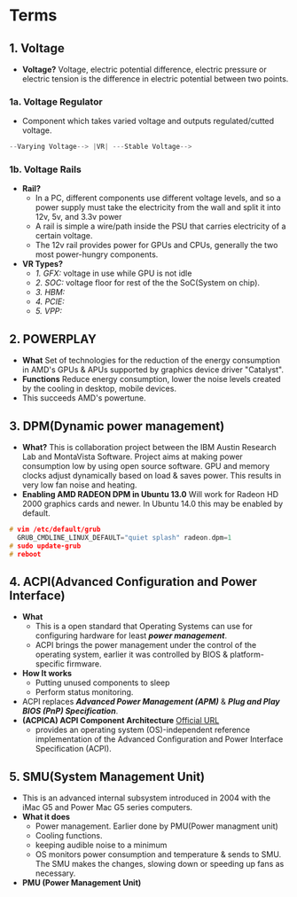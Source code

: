 # Terms

## 1. Voltage 
- **Voltage?** Voltage, electric potential difference, electric pressure or electric tension is the difference in electric potential between two points.
### 1a. Voltage Regulator
- Component which takes varied voltage and outputs regulated/cutted voltage.
```c
--Varying Voltage--> |VR| ---Stable Voltage-->
```
### 1b. Voltage Rails
- **Rail?** 
  - In a PC, different components use different voltage levels, and so a power supply must take the electricity from the wall and split it into 12v, 5v, and 3.3v power
  - A rail is simple a wire/path inside the PSU that carries electricity of a certain voltage.
  - The 12v rail provides power for GPUs and CPUs, generally the two most power-hungry components.
- **VR Types?** 
  - *1. GFX:* voltage in use while GPU is not idle
  - *2. SOC:* voltage floor for rest of the the SoC(System on chip).
  - *3. HBM:*
  - *4. PCIE:*
  - *5. VPP:*  
  
## 2. POWERPLAY
- **What** Set of technologies for the reduction of the energy consumption in AMD's GPUs & APUs supported by graphics device driver "Catalyst".
- **Functions** Reduce energy consumption, lower the noise levels created by the cooling in desktop, mobile devices.
- This succeeds AMD's powertune.

## 3. DPM(Dynamic power management)
- **What?** This is collaboration project between the IBM Austin Research Lab and MontaVista Software. Project aims at making power consumption low by using open source software.
GPU and memory clocks adjust dynamically based on load & saves power. This results in very low fan noise and heating.
- **Enabling AMD RADEON DPM in Ubuntu 13.0** Will work for Radeon HD 2000 graphics cards and newer. In Ubuntu 14.0 this may be enabled by default.
```c++
# vim /etc/default/grub
  GRUB_CMDLINE_LINUX_DEFAULT="quiet splash" radeon.dpm=1
# sudo update-grub
# reboot
```

## 4. ACPI(Advanced Configuration and Power Interface)
- **What** 
  - This is a open standard that Operating Systems can use for configuring hardware for least ***power management***.
  - ACPI brings the power management under the control of the operating system, earlier it was controlled by BIOS & platform-specific firmware.
- **How It works** 
  - Putting unused components to sleep
  - Perform status monitoring.
- ACPI replaces ***Advanced Power Management (APM)*** & ***Plug and Play BIOS (PnP) Specification***. 
- **(ACPICA) ACPI Component Architecture**
[Official URL](https://acpica.org/)
  - provides an operating system (OS)-independent reference implementation of the Advanced Configuration and Power Interface Specification (ACPI).
  
## 5. SMU(System Management Unit)
- This is an advanced internal subsystem introduced in 2004 with the iMac G5 and Power Mac G5 series computers.
- **What it does**
  - Power management. Earlier done by PMU(Power managment unit)
  - Cooling functions.
  - keeping audible noise to a minimum
  - OS monitors power consumption and temperature & sends to SMU. The SMU makes the changes, slowing down or speeding up fans as necessary.
- **PMU (Power Management Unit)**

